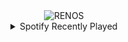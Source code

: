 <div align="center">
<picture>
    <source media="(prefers-color-scheme: dark)" srcset="https://i.ibb.co/zfP4BGr/output-gif.gif">
    <source media="(prefers-color-scheme: light)" srcset="https://i.ibb.co/zfP4BGr/output-gif.gif">
    <img alt="RENOS" src="https://i.ibb.co/zfP4BGr/output-gif.gif">
</picture>
<details>
<summary>Spotify Recently Played</summary>
<img src="https://spotify-recently-played-readme.vercel.app/api?user=31d6d6zerc5ct6kck32na2ozsqf4&unique=1&width=400" alt="Spotify" />
</details>
</div>

<!-- Image deletion URL: https://ibb.co/pX4LMJx/a470a682edbb1adb1590fa4559f7d97b -->